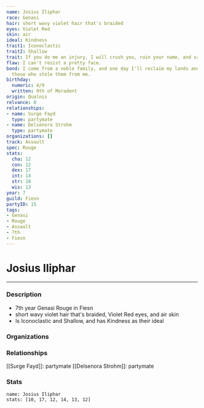```yaml
---
name: Josius Iliphar
race: Genasi
hair: short wavy violet hair that's braided
eyes: Violet Red
skin: air
ideal: Kindness
trait1: Iconoclastic
trait2: Shallow
trait: If you do me an injury, I will crush you, ruin your name, and salt your fields.
flaw: I can't resist a pretty face.
bond: I come from a noble family, and one day I'll reclaim my lands and title from
  those who stole them from me.
birthday:
  numeric: 4/9
  written: 9th of Moradent
origin: Qualnis
relvance: 0
relationships:
- name: Surge Fayd
  type: partymate
- name: Delsenora Strohm
  type: partymate
organizations: []
track: Assault
spec: Rouge
stats:
  cha: 12
  con: 12
  dex: 17
  int: 14
  str: 10
  wis: 13
year: 7
guild: Fiesn
partyID: 15
tags:
- Genasi
- Rouge
- Assault
- 7th
- Fiesn
---
```

# Josius Iliphar
---
### Description
- 7th year Genasi Rouge in Fiesn
- short wavy violet hair that's braided, Violet Red eyes, and air skin
- Is Iconoclastic and Shallow, and has Kindness as their ideal

### Organizations
### Relationships
[[Surge Fayd]]: partymate
[[Delsenora Strohm]]: partymate
### Stats
```statblock
name: Josius Iliphar
stats: [10, 17, 12, 14, 13, 12]
```